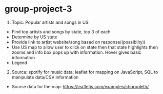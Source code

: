 # group-project-3

1. Topic: Popular artists and songs in US
* Find top artists and songs by state, top 3 of each
* Determine by US state
* Provide link to artist website/song based on response((possiblity))
* Use US map to allow user to click on state then that state highlights then zooms and info box pops up with information. Hover gives basic information
* Legend
2. Source: spotify for music data; leaflet for mapping on JavaScript, SQL to manipulate data/CSV information

* Sourse data for the map: https://leafletjs.com/examples/choropleth/
